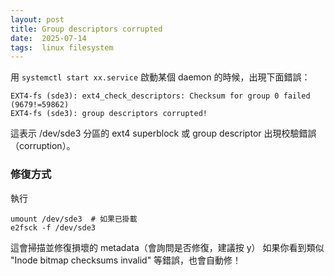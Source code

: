 ```yaml
---
layout: post
title: Group descriptors corrupted
date:  2025-07-14
tags:  linux filesystem 
---
```


用 `systemctl start xx.service` 啟動某個 daemon 的時候，出現下面錯誤：

``` shell
EXT4-fs (sde3): ext4_check_descriptors: Checksum for group 0 failed (9679!=59862)
EXT4-fs (sde3): group descriptors corrupted!
```
這表示 /dev/sde3 分區的 ext4 superblock 或 group descriptor 出現校驗錯誤（corruption）。

### 修復方式
執行
``` shell
umount /dev/sde3  # 如果已掛載
e2fsck -f /dev/sde3
```
這會掃描並修復損壞的 metadata（會詢問是否修復，建議按 y）
如果你看到類似 "Inode bitmap checksums invalid" 等錯誤，也會自動修！